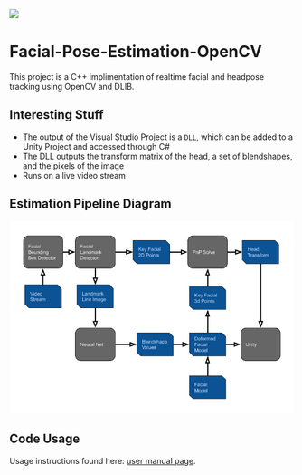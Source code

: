 ![](examples/unity_example.gif)
# Facial-Pose-Estimation-OpenCV

This project is a C++ implimentation of realtime facial and headpose tracking using OpenCV and DLIB.

## Interesting Stuff

- The output of the Visual Studio Project is a `DLL`, which can be added to a Unity Project and accessed through C#
- The DLL outputs the transform matrix of the head, a set of blendshapes, and the pixels of the image
- Runs on a live video stream

## Estimation Pipeline Diagram
![](examples/pipeline.png)

## Code Usage
Usage instructions found here: [user manual page](USAGE.md).




